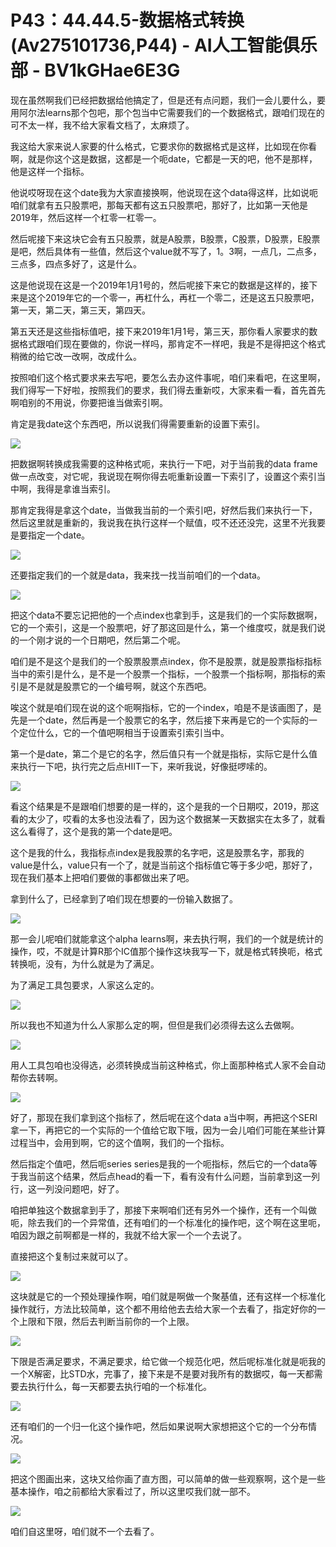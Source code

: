 # P43：44.44.5-数据格式转换(Av275101736,P44) - AI人工智能俱乐部 - BV1kGHae6E3G

现在虽然啊我们已经把数据给他搞定了，但是还有点问题，我们一会儿要什么，要用阿尔法learns那个包吧，那个包当中它需要我们的一个数据格式，跟咱们现在的可不太一样，我不给大家看文档了，太麻烦了。

我这给大家来说人家要的什么格式，它要求你的数据格式是这样，比如现在你看啊，就是你这个这是数据，这都是一个呃date，它都是一天的吧，他不是那样，他是这样一个指标。

他说哎呀现在这个date我为大家直接换啊，他说现在这个data得这样，比如说呃咱们就拿有五只股票吧，那每天都有这五只股票吧，那好了，比如第一天他是2019年，然后这样一个杠零一杠零一。

然后呢接下来这块它会有五只股票，就是A股票，B股票，C股票，D股票，E股票是吧，然后具体有一些值，然后这个value就不写了，1。3啊，一点几，二点多，三点多，四点多好了，这是什么。

这是他说现在这是一个2019年1月1号的，然后呢接下来它的数据是这样的，接下来是这个2019年它的一个零一，再杠什么，再杠一个零二，还是这五只股票吧，第一天，第二天，第三天，第四天。

第五天还是这些指标值吧，接下来2019年1月1号，第三天，那你看人家要求的数据格式跟咱们现在要做的，你说一样吗，那肯定不一样吧，我是不是得把这个格式稍微的给它改一改啊，改成什么。

按照咱们这个格式要求来去写吧，要怎么去办这件事呢，咱们来看吧，在这里啊，我们得写一下好啦，按照我们的要求，我们得去重新哎，大家来看一看，首先首先啊咱别的不用说，你要把谁当做索引啊。

肯定是我date这个东西吧，所以说我们得需要重新的设置下索引。

![](img/cebada88ae8cbabe0f5244a53b3e9b2c_1.png)

把数据啊转换成我需要的这种格式呃，来执行一下吧，对于当前我的data frame做一点改变，对它呢，我说现在啊你得去呃重新设置一下索引了，设置这个索引当中啊，我得是拿谁当索引。

那肯定我得是拿这个date，当做我当前的一个索引吧，好然后我们来执行一下，然后这里就是重新的，我说我在执行这样一个赋值，哎不还还没完，这里不光我要是要指定一个date。



![](img/cebada88ae8cbabe0f5244a53b3e9b2c_3.png)

还要指定我们的一个就是data，我来找一找当前咱们的一个data。

![](img/cebada88ae8cbabe0f5244a53b3e9b2c_5.png)

把这个data不要忘记把他的一个点index也拿到手，这是我们的一个实际数据啊，它的一个索引，这是一个股票吧，好了那这回是什么，第一个维度哎，就是我们说的一个刚才说的一个日期吧，然后第二个呢。

咱们是不是这个是我们的一个股票股票点index，你不是股票，就是股票指标指标当中的索引是什么，是不是一个股票一个指标，一个股票一个指标啊，那指标的索引是不是就是股票它的一个编号啊，就这个东西吧。

唉这个就是咱们现在说的这个呃啊指标，它的一个index，咱是不是该画图了，是先是一个date，然后再是一个股票它的名字，然后接下来再是它的一个实际的一个定位什么，它的一个值吧啊相当于设置索引索引当中。

第一个是date，第二个是它的名字，然后值只有一个就是指标，实际它是什么值来执行一下吧，执行完之后点HIIT一下，来听我说，好像挺啰嗦的。



![](img/cebada88ae8cbabe0f5244a53b3e9b2c_7.png)

看这个结果是不是跟咱们想要的是一样的，这个是我的一个日期哎，2019，那这看的太少了，哎看的太多也没法看了，因为这个数据某一天数据实在太多了，就看这么看得了，这个是我的第一个date是吧。

这个是我的什么，我指标点index是我股票的名字吧，这是股票名字，那我的value是什么，value只有一个了，就是当前这个指标值它等于多少吧，那好了，现在我们基本上把咱们要做的事都做出来了吧。

拿到什么了，已经拿到了咱们现在想要的一份输入数据了。

![](img/cebada88ae8cbabe0f5244a53b3e9b2c_9.png)

那一会儿呢咱们就能拿这个alpha learns啊，来去执行啊，我们的一个就是统计的操作，哎，不就是计算R那个IC值那个操作这块我写一下，就是格式转换呃，格式转换呃，没有，为什么就是为了满足。

为了满足工具包要求，人家这么定的。

![](img/cebada88ae8cbabe0f5244a53b3e9b2c_11.png)

所以我也不知道为什么人家那么定的啊，但但是我们必须得去这么去做啊。

![](img/cebada88ae8cbabe0f5244a53b3e9b2c_13.png)

用人工具包咱也没得选，必须转换成当前这种格式，你上面那种格式人家不会自动帮你去转啊。

![](img/cebada88ae8cbabe0f5244a53b3e9b2c_15.png)

好了，那现在我们拿到这个指标了，然后呢在这个data a当中啊，再把这个SERI拿一下，再把它的一个实际的一个值给它取下哦，因为一会儿咱们可能在某些计算过程当中，会用到啊，它的这个值啊，我们的一个指标。

然后指定个值吧，然后呃series series是我的一个呃指标，然后它的一个data等于我当前这个结果，然后点head的看一下，看有没有什么问题，当前拿到这一列行，这一列没问题吧，好了。

咱把单独这个数据拿到手了，那接下来啊咱们还有另外一个操作，还有一个叫做呃，除去我们的一个异常值，还有咱们的一个标准化的操作吧，这个啊在这里呃，咱因为跟之前啊都是一样的，我就不给大家一个一个去说了。

直接把这个复制过来就可以了。

![](img/cebada88ae8cbabe0f5244a53b3e9b2c_17.png)

这块就是它的一个预处理操作啊，咱们就是啊做一个聚基值，还有这样一个标准化操作就行，方法比较简单，这个都不用给他去去给大家一个去看了，指定好你的一个上限和下限，然后去判断当前你的一个上限。



![](img/cebada88ae8cbabe0f5244a53b3e9b2c_19.png)

下限是否满足要求，不满足要求，给它做一个规范化吧，然后呢标准化就是呃我的一个X解密，比STD水，完事了，接下来是不是要对我所有的数据哎，每一天都需要去执行什么，每一天都要去执行咱的一个标准化。



![](img/cebada88ae8cbabe0f5244a53b3e9b2c_21.png)

还有咱们的一个归一化这个操作吧，然后如果说啊大家想把这个它的一个分布情况。

![](img/cebada88ae8cbabe0f5244a53b3e9b2c_23.png)

把这个图画出来，这块又给你画了直方图，可以简单的做一些观察啊，这个是一些基本操作，咱之前都给大家看过了，所以这里哎我们就一部不。



![](img/cebada88ae8cbabe0f5244a53b3e9b2c_25.png)

咱们自这里呀，咱们就不一个去看了。
